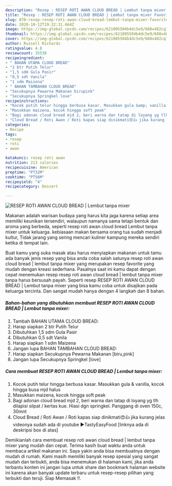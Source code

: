 ```yaml
---
description: "Resep : RESEP ROTI AWAN CLOUD BREAD | Lembut tanpa mixer Favorite"
title: "Resep : RESEP ROTI AWAN CLOUD BREAD | Lembut tanpa mixer Favorite"
slug: 870-resep-resep-roti-awan-cloud-bread-lembut-tanpa-mixer-favorite
date: 2020-10-12T19:32:31.664Z
image: https://img-global.cpcdn.com/recipes/621005504b4dc5e9/680x482cq70/resep-roti-awan-cloud-bread-lembut-tanpa-mixer-foto-resep-utama.jpg
thumbnail: https://img-global.cpcdn.com/recipes/621005504b4dc5e9/680x482cq70/resep-roti-awan-cloud-bread-lembut-tanpa-mixer-foto-resep-utama.jpg
cover: https://img-global.cpcdn.com/recipes/621005504b4dc5e9/680x482cq70/resep-roti-awan-cloud-bread-lembut-tanpa-mixer-foto-resep-utama.jpg
author: Russell Richards
ratingvalue: 4.8
reviewcount: 35538
recipeingredient:
- " BAHAN UTAMA CLOUD BREAD"
- "2 btr Putih Telur"
- "1,5 sdm Gula Pasir"
- "0,5 sdt Vanila"
- "1 sdm Maizena"
- " BAHAN TAMBAHAN CLOUD BREAD"
- "Secukupnya Pewarna Makanan birupink"
- "Secukupnya Springkel love"
recipeinstructions:
- "Kocok putih telur hingga berbusa kasar. Masukkan gula &amp; vanilla, kocok hingga busa mjd halus"
- "Masukkan maizena, kocok hingga soft peak"
- "Bagi adonan cloud bread mjd 2, beri warna dan tatap di loyang yg tlh dilapisi silpat / kertas kue. Hiasi dgn springkel. Panggang di oven 150c, 30mnt"
- "Cloud Bread / Roti Awan / Roti kapas siap dinikmati😍👍 jika kurang jelas videonya sudah ada di youtube ▶️TastyEasyFood [linknya ada di deskripsi box di atas]"
categories:
- Recipe
tags:
- resep
- roti
- awan

katakunci: resep roti awan 
nutrition: 213 calories
recipecuisine: American
preptime: "PT32M"
cooktime: "PT56M"
recipeyield: "4"
recipecategory: Dessert

---
```



![RESEP ROTI AWAN CLOUD BREAD | Lembut tanpa mixer](https://img-global.cpcdn.com/recipes/621005504b4dc5e9/680x482cq70/resep-roti-awan-cloud-bread-lembut-tanpa-mixer-foto-resep-utama.jpg)

Makanan adalah warisan budaya yang harus kita jaga karena setiap area memiliki keunikan tersendiri, walaupun namanya sama tetapi bentuk dan aroma yang berbeda, seperti resep roti awan cloud bread 
 Lembut tanpa mixer untuk keluarga. kebiasaan makan bersama orang tua sudah menjadi kultur, Tidak jarang yang sering mencari kuliner kampung mereka sendiri ketika di tempat lain.

Buat kamu yang suka masak atau harus menyiapkan makanan untuk tamu ada banyak jenis resep yang bisa anda coba salah satunya resep roti awan cloud bread | lembut tanpa mixer yang merupakan resep favorite yang mudah dengan kreasi sederhana. Pasalnya saat ini kamu dapat dengan cepat menemukan resep resep roti awan cloud bread | lembut tanpa mixer tanpa harus bersusah payah.
Seperti resep RESEP ROTI AWAN CLOUD BREAD | Lembut tanpa mixer yang bisa kamu coba untuk disajikan pada keluarga tercinta. Dan sangat mudah hanya dengan 4 langkah dan 8 bahan.


<!--inarticleads1-->

##### Bahan-bahan yang dibutuhkan membuat RESEP ROTI AWAN CLOUD BREAD | Lembut tanpa mixer:

1. Tambah  BAHAN UTAMA CLOUD BREAD:
1. Harap siapkan 2 btr Putih Telur
1. Dibutuhkan 1,5 sdm Gula Pasir
1. Dibutuhkan 0,5 sdt Vanila
1. Harap siapkan 1 sdm Maizena
1. Jangan lupa  BAHAN TAMBAHAN CLOUD BREAD:
1. Harap siapkan Secukupnya Pewarna Makanan [biru,pink]
1. Jangan lupa Secukupnya Springkel [love]




<!--inarticleads2-->

##### Cara membuat  RESEP ROTI AWAN CLOUD BREAD | Lembut tanpa mixer:

1. Kocok putih telur hingga berbusa kasar. Masukkan gula &amp; vanilla, kocok hingga busa mjd halus
1. Masukkan maizena, kocok hingga soft peak
1. Bagi adonan cloud bread mjd 2, beri warna dan tatap di loyang yg tlh dilapisi silpat / kertas kue. Hiasi dgn springkel. Panggang di oven 150c, 30mnt
1. Cloud Bread / Roti Awan / Roti kapas siap dinikmati😍👍 jika kurang jelas videonya sudah ada di youtube ▶️TastyEasyFood [linknya ada di deskripsi box di atas]




Demikianlah cara membuat resep roti awan cloud bread | lembut tanpa mixer yang mudah dan cepat. Terima kasih buat waktu anda untuk membaca artikel makanan ini. Saya yakin anda bisa membuatnya dengan mudah di rumah. Kami masih memiliki banyak resep spesial yang sangat mudah dan terbukti, anda bisa menemukan di halaman kami, jika anda terbantu konten ini jangan lupa untuk share dan bookmark halaman website ini karena akan banyak update terbaru untuk resep-resep pilihan yang terbukti dan teruji. Siap Memasak !!. 
